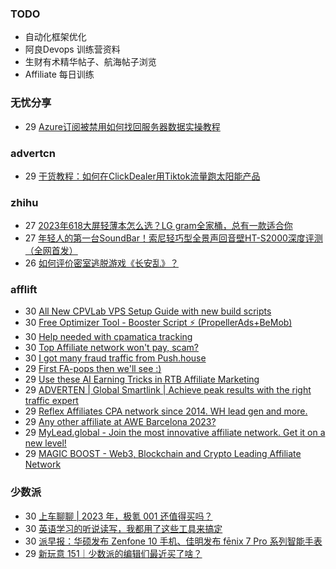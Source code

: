 ### TODO
-  自动化框架优化
-  阿良Devops 训练营资料
-  生财有术精华帖子、航海帖子浏览
-  Affiliate 每日训练

### 无忧分享
<!-- ruyo:START -->
-  29 [Azure订阅被禁用如何找回服务器数据实操教程](https://51.ruyo.net/18413.html)<!-- ruyo:END -->

### advertcn
<!-- advertcn:START -->
-  29 [干货教程：如何在ClickDealer用Tiktok流量跑太阳能产品](https://www.advertcn.com/forum.php?mod=viewthread&tid=110962)<!-- advertcn:END -->

### zhihu
<!-- zhihu:START -->
-  27 [2023年618大屏轻薄本怎么选？LG gram全家桶，总有一款适合你](http://zhuanlan.zhihu.com/p/632641888?utm_campaign=rss&utm_medium=rss&utm_source=rss&utm_content=title)
-  27 [年轻人的第一台SoundBar！索尼轻巧型全景声回音壁HT-S2000深度评测（全网首发）](http://zhuanlan.zhihu.com/p/630990296?utm_campaign=rss&utm_medium=rss&utm_source=rss&utm_content=title)
-  26 [如何评价密室逃脱游戏《长安乱》？](http://www.zhihu.com/question/563950552/answer/3045961312?utm_campaign=rss&utm_medium=rss&utm_source=rss&utm_content=title)<!-- zhihu:END -->

### afflift
<!-- afflift:START -->
-  30 [All New CPVLab VPS Setup Guide with new build scripts](https://afflift.com/f/threads/all-new-cpvlab-vps-setup-guide-with-new-build-scripts.10699/?utm_source=rss&utm_medium=rss)
-  30 [Free Optimizer Tool - Booster Script ⚡ &lpar;PropellerAds+BeMob&rpar;](https://afflift.com/f/threads/free-optimizer-tool-booster-script-%E2%9A%A1-propellerads-bemob.10601/?utm_source=rss&utm_medium=rss)
-  30 [Help needed with cpamatica tracking](https://afflift.com/f/threads/help-needed-with-cpamatica-tracking.11209/?utm_source=rss&utm_medium=rss)
-  30 [Top Affiliate network won&#39;t pay, scam?](https://afflift.com/f/threads/top-affiliate-network-wont-pay-scam.11128/?utm_source=rss&utm_medium=rss)
-  30 [I got many fraud traffic from Push.house](https://afflift.com/f/threads/i-got-many-fraud-traffic-from-push-house.11206/?utm_source=rss&utm_medium=rss)
-  29 [First FA-pops then we&#39;ll see :&rpar;](https://afflift.com/f/threads/first-fa-pops-then-well-see.11121/?utm_source=rss&utm_medium=rss)
-  29 [Use these AI Earning Tricks in RTB Affiliate Marketing](https://afflift.com/f/threads/use-these-ai-earning-tricks-in-rtb-affiliate-marketing.11207/?utm_source=rss&utm_medium=rss)
-  29 [ADVERTEN | Global Smartlink | Achieve peak results with the right traffic expert](https://afflift.com/f/threads/adverten-global-smartlink-achieve-peak-results-with-the-right-traffic-expert.7526/?utm_source=rss&utm_medium=rss)
-  29 [Reflex Affiliates CPA network since 2014. WH lead gen and more.](https://afflift.com/f/threads/reflex-affiliates-cpa-network-since-2014-wh-lead-gen-and-more.7190/?utm_source=rss&utm_medium=rss)
-  29 [Any other affiliate at AWE Barcelona 2023?](https://afflift.com/f/threads/any-other-affiliate-at-awe-barcelona-2023.11205/?utm_source=rss&utm_medium=rss)
-  29 [MyLead.global - Join the most innovative affiliate network. Get it on a new level!](https://afflift.com/f/threads/mylead-global-join-the-most-innovative-affiliate-network-get-it-on-a-new-level.2151/?utm_source=rss&utm_medium=rss)
-  29 [MAGIC BOOST - Web3, Blockchain and Crypto Leading Affiliate Network](https://afflift.com/f/threads/magic-boost-web3-blockchain-and-crypto-leading-affiliate-network.10508/?utm_source=rss&utm_medium=rss)<!-- afflift:END -->

### 少数派
<!-- sspai:START -->
-  30 [上车聊聊 | 2023 年，极氪 001 还值得买吗？](https://sspai.com/post/80116)
-  30 [英语学习的听说读写，我都用了这些工具来搞定](https://sspai.com/post/80086)
-  30 [派早报：华硕发布 Zenfone 10 手机、佳明发布 fēnix 7 Pro 系列智能手表](https://sspai.com/post/80720)
-  29 [新玩意 151｜少数派的编辑们最近买了啥？](https://sspai.com/post/80707)<!-- sspai:END -->
